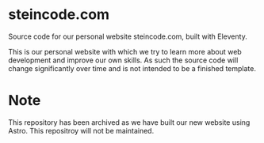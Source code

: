# steincode.com

Source code for our personal website steincode.com, built with Eleventy.

This is our personal website with which we try to learn more about web development and improve our own skills. As such the source code will change significantly over time and is not intended to be a finished template.

# Note

This repository has been archived as we have built our new website using Astro. This repositroy will not be maintained.
